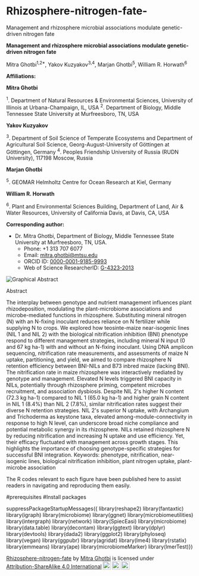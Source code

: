 # Rhizosphere-nitrogen-fate-
Management and rhizosphere microbial associations modulate genetic-driven nitrogen fate 

**Management and rhizosphere microbial associations modulate genetic-driven nitrogen fate**

Mitra Ghotbi<sup>1,2*</sup>, Yakov Kuzyakov<sup>3,4</sup>, Marjan Ghotbi<sup>5</sup>, William R. Horwath<sup>6</sup>

**Affiliations:**

**Mitra Ghotbi**

<sup>1</sup>. Department of Natural Resources & Environmental Sciences, University of Illinois at Urbana-Champaign, IL, USA
<sup>2</sup>. Department of Biology, Middle Tennessee State University at Murfreesboro, TN, USA

**Yakov Kuzyakov**

<sup>3</sup>. Department of Soil Science of Temperate Ecosystems and Department of Agricultural Soil Science, Georg-August-University of Göttingen at Göttingen, Germany
<sup>4</sup>. Peoples Friendship University of Russia (RUDN University), 117198 Moscow, Russia

**Marjan Ghotbi**

<sup>5</sup>. GEOMAR Helmholtz Centre for Ocean Research at Kiel, Germany

**William R. Horwath**

<sup>6</sup>. Plant and Environmental Sciences Building, Department of Land, Air & Water Resources, University of California Davis, at Davis, CA, USA


**Corresponding author:**
- Dr. Mitra Ghotbi, Department of Biology, Middle Tennessee State University at Murfreesboro, TN, USA.
  - Phone: +1 313 707 6077
  - Email: mitra.ghotbi@mtsu.edu
  - ORCID ID: [0000-0001-9185-9993](https://orcid.org/0000-0001-9185-9993)
  - Web of Science ResearcherID: [G-4323-2013](https://publons.com/researcher/G-4323-2013/)



![Graphical Abstract](https://github.com/mghotbi/Rhizosphere-Nitrogen-Fate/raw/Rhizosphere-nitrogen-fate/GA.png)



Abstract

The interplay between genotype and nutrient management influences plant rhizodeposition, modulating the plant-microbiome associations and microbe-mediated functions in rhizosphere. Substituting mineral nitrogen (N) with an N-fixing inoculant reduces reliance on N fertilizer while supplying N to crops. We explored how teosinte-maize near-isogenic lines (NIL 1 and NIL 2) with the biological nitrification inhibition (BNI) phenotype respond to different management strategies, including mineral N input (0 and 67 kg ha-1) with and without an N-fixing inoculant. Using DNA amplicon sequencing, nitrification rate measurements, and assessments of maize N uptake, partitioning, and yield, we aimed to compare rhizosphere N retention efficiency between BNI-NILs and B73 inbred maize (lacking BNI). The nitrification rate in maize rhizosphere was interactively mediated by genotype and management. Elevated N levels triggered BNI capacity in NILs, potentially through rhizosphere priming, competent microbes recruitment, and association dysbiosis. Despite NIL 2's higher N content (72.3 kg ha-1) compared to NIL 1 (65.0 kg ha-1) and higher grain N content in NIL 1 (8.4%) than NIL 2 (7.8%), similar nitrification rates suggest their diverse N retention strategies. NIL 2's superior N uptake, with Archangium and Trichoderma as keystone taxa, elevated among-module-connectivity in response to high N level, can underscore broad niche compliance and potential metabolic synergy in its rhizosphere. NILs retained rhizosphere N by reducing nitrification and increasing N uptake and use efficiency. Yet, their efficacy fluctuated with management across growth stages. This highlights the importance of choosing genotype-specific strategies for successful BNI integration. 
Keywords: phenotype, nitrification, near-isogenic lines, biological nitrification inhibition, plant nitrogen uptake, plant-microbe association



The R codes relevant to each figure have been published here to assist readers in navigating and reproducing them easily.


#prerequisites
#Install packages

suppressPackageStartupMessages({
library(reshape2)
library(fantaxtic)
library(igraph)
library(microbiome)
library(ggnet)
library(microbiomeutilities)
library(intergraph)
library(network)
library(SpiecEasi) 
library(microbiome)
library(data.table)
library(decontam)
library(ggtext)
library(dplyr)
library(devtools)
library(dada2)
library(ggplot2)
library(phyloseq)
library(vegan)
library(ggpubr)
library(agridat)
library(lme4)
library(rstatix)
library(emmeans)
library(ape)
library(microbiomeMarker)
library(lmerTest)})

<p xmlns:cc="http://creativecommons.org/ns#" xmlns:dct="http://purl.org/dc/terms/"><a property="dct:title" rel="cc:attributionURL" href="https://github.com/mghotbi/Rhizosphere-Nitrogen-Fate">Rhizosphere-nitrogen-fate</a> by <a rel="cc:attributionURL dct:creator" property="cc:attributionName" href="https://www.linkedin.com/in/mitra-ghotbi-78b34030/">Mitra Ghotbi</a> is licensed under <a href="http://creativecommons.org/licenses/by-sa/4.0/?ref=chooser-v1" target="_blank" rel="license noopener noreferrer" style="display:inline-block;">Attribution-ShareAlike 4.0 International<img style="height:22px!important;margin-left:3px;vertical-align:text-bottom;" src="https://mirrors.creativecommons.org/presskit/icons/cc.svg?ref=chooser-v1"><img style="height:22px!important;margin-left:3px;vertical-align:text-bottom;" src="https://mirrors.creativecommons.org/presskit/icons/by.svg?ref=chooser-v1"><img style="height:22px!important;margin-left:3px;vertical-align:text-bottom;" src="https://mirrors.creativecommons.org/presskit/icons/sa.svg?ref=chooser-v1"></a></p>
